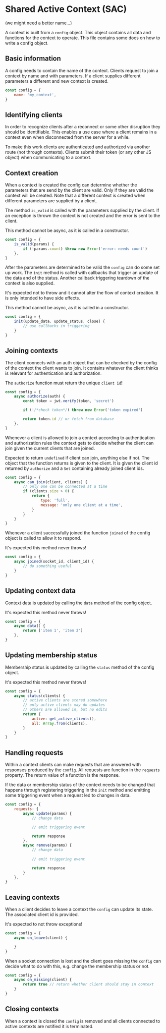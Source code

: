 # Shared Active Context (SAC) 
(we might need a better name...)

A context is built from a `config` object. This object contains all data and functions for the context to operate. This file contains some docs on how to write a config object.

## Basic information
A config needs to contain the name of the context. Clients request to join a context by name and with parameters. If a client supplies different parameters a different and new context is created.

```js
const config = {
    name: 'my_context',
}
```

## Identifying clients
In order to recognize clients after a reconnect or some other disruption they should be identifiable. This enables a use case where a client remains in a context even when disconnected from the server for a while.

To make this work clients are authenticated and authorized via another route (not through contexts). Clients submit their token (or any other JS object) when communicating to a context.

## Context creation
When a context is created the config can determine whether the parameters that are send by the client are valid. Only if they are valid the context will be created. Note that a different context is created when different parameters are supplied by a client.

The method `is_valid` is called with the parameters supplied by the client. If an exception is thrown the context is not created and the error is sent to the client.

This method cannot be async, as it is called in a constructor.

```js
const config = {
    is_valid(params) {
        if (!params.count) throw new Error('error: needs count')
    },
}
```

After the parameters are determined to be valid the `config` can do some set up work. The `init` method is called with callbacks that trigger an update of the data and of the status. Another callback triggering teardown of the context is also supplied.

It's expected not to throw and it cannot alter the flow of context creation. It is only intended to have side effects.

This method cannot be async, as it is called in a constructor.

```js
const config = {
    init(update_data, update_status, close) {
        // use callbacks in triggering
    }
}
```

## Joining contexts
The client connects with an auth object that can be checked by the config of the context the client wants to join. It contains whatever the client thinks is relevant for authentication and authorization. 

The `authorize` function must return the unique `client id`!

```js
const config = {
    async authorize(auth) {
        const token = jwt.verify(token, 'secret')

        if (!/*check token*/) throw new Error('token expired')

        return token.id // or fetch from database
    },
}
```

Whenever a client is allowed to join a context according to authentication and authorization rules the context gets to decide whether the client can join given the current clients that are joined.

Expected to return `undefined` if client can join, anything else if not. The object that the function returns is given to the client. It is given the client id returned by `authorize` and a `Set` containing already joined client ids.

```js
const config = {
    async can_join(client, clients) {
        // only one can be connected at a time
        if (clients.size > 0) {
            return {
                type: 'full',
                message: 'only one client at a time',
            }
        }
    }
}
```


Whenever a client successfully joined the function `joined` of the config object is called to allow it to respond.

It's expected this method never throws!

```js
const config = {
    async joined(socket_id, client_id) {
        // do something useful
    }
}
```

## Updating context data
Context data is updated by calling the `data` method of the config object. 

It's expected this method never throws!

```js
const config = {
    async data() {
        return ['item 1', 'item 2']
    },
}
```

## Updating membership status
Membership status is updated by calling the `status` method of the config object. 

It's expected this method never throws!

```js
const config = {
    async status(clients) {
        // active clients are stored somewhere
        // only active clients may do updates
        // others are allowed in, but no edits
        return {
            active: get_active_clients(),
            all: Array.from(clients),
        }
    }
}
```

## Handling requests
Within a context clients can make requests that are answered with responses produced by the `config`. All requests are function in the `requests` property. The return value of a function is the response.

If the data or membership status of the context needs to be changed that happens through registering triggering in the `init` method and emitting some triggering event when a request led to changes in data.

```js
const config = {
    requests: {
        async update(params) {
            // change data

            // emit triggering event

            return response
        },
        async remove(params) {
            // change data
            
            // emit triggering event

            return response
        }
    },
}
```

## Leaving contexts
When a client decides to leave a context the `config` can update its state. The associated client id is provided.

It's expected to not throw exceptions!

```js
const config = {
    async on_leave(client) {

    }
}
```

When a socket connection is lost and the client goes missing the `config` can decide what to do with this, e.g. change the membership status or not.

```js
const config = {
    async on_missing(client) {
        return true // return whether client should stay in context
    }
}
```

## Closing contexts
When a context is closed the `config` is removed and all clients connected to active contexts are notified it is terminated.